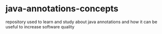 # java-annotations-concepts
repository used to learn and study about java annotations and how it can be useful to increase software quality
